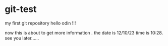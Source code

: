 # git-test
my first git repository 
hello odin !!!

now this is about to get more information . the date is 12/10/23 time is 10:28.
see you later......